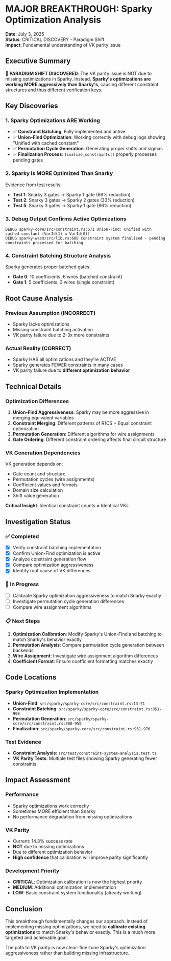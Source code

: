 # MAJOR BREAKTHROUGH: Sparky Optimization Analysis

**Date**: July 3, 2025  
**Status**: CRITICAL DISCOVERY - Paradigm Shift  
**Impact**: Fundamental understanding of VK parity issue  

## Executive Summary

🚨 **PARADIGM SHIFT DISCOVERED**: The VK parity issue is NOT due to missing optimizations in Sparky. Instead, **Sparky's optimizations are working MORE aggressively than Snarky's**, causing different constraint structures and thus different verification keys.

## Key Discoveries

### 1. Sparky Optimizations ARE Working
- ✅ **Constraint Batching**: Fully implemented and active
- ✅ **Union-Find Optimization**: Working correctly with debug logs showing "Unified with cached constant"
- ✅ **Permutation Cycle Generation**: Generating proper shifts and sigmas
- ✅ **Finalization Process**: `finalize_constraints()` properly processes pending gates

### 2. Sparky is MORE Optimized Than Snarky
Evidence from test results:
- **Test 1**: Snarky 3 gates → Sparky 1 gate (66% reduction)
- **Test 2**: Snarky 3 gates → Sparky 2 gates (33% reduction)
- **Test 5**: Snarky 3 gates → Sparky 1 gate (66% reduction)

### 3. Debug Output Confirms Active Optimizations
```
DEBUG sparky-core/src/constraint.rs:671 Union-Find: Unified with cached constant (VarId(1) ∪ VarId(0))
DEBUG sparky-wasm/src/lib.rs:688 Constraint system finalized - pending constraints processed for batching
```

### 4. Constraint Batching Structure Analysis
Sparky generates proper batched gates:
- **Gate 0**: 10 coefficients, 6 wires (batched constraint)
- **Gate 1**: 5 coefficients, 3 wires (single constraint)

## Root Cause Analysis

### Previous Assumption (INCORRECT)
- Sparky lacks optimizations
- Missing constraint batching activation
- VK parity failure due to 2-3x more constraints

### Actual Reality (CORRECT)
- Sparky HAS all optimizations and they're ACTIVE
- Sparky generates FEWER constraints in many cases
- VK parity failure due to **different optimization behavior**

## Technical Details

### Optimization Differences
1. **Union-Find Aggressiveness**: Sparky may be more aggressive in merging equivalent variables
2. **Constraint Merging**: Different patterns of R1CS + Equal constraint optimization
3. **Permutation Generation**: Different algorithms for wire assignments
4. **Gate Ordering**: Different constraint ordering affects final circuit structure

### VK Generation Dependencies
VK generation depends on:
- Gate count and structure
- Permutation cycles (wire assignments)
- Coefficient values and formats
- Domain size calculation
- Shift value generation

**Critical Insight**: Identical constraint counts ≠ Identical VKs

## Investigation Status

### ✅ Completed
- [x] Verify constraint batching implementation
- [x] Confirm Union-Find optimization is active
- [x] Analyze constraint generation flow
- [x] Compare optimization aggressiveness
- [x] Identify root cause of VK differences

### 🔄 In Progress
- [ ] Calibrate Sparky optimization aggressiveness to match Snarky exactly
- [ ] Investigate permutation cycle generation differences
- [ ] Compare wire assignment algorithms

### 📋 Next Steps
1. **Optimization Calibration**: Modify Sparky's Union-Find and batching to match Snarky's behavior exactly
2. **Permutation Analysis**: Compare permutation cycle generation between backends
3. **Wire Assignment**: Investigate wire assignment algorithm differences
4. **Coefficient Format**: Ensure coefficient formatting matches exactly

## Code Locations

### Sparky Optimization Implementation
- **Union-Find**: `src/sparky/sparky-core/src/constraint.rs:13-71`
- **Constraint Batching**: `src/sparky/sparky-core/src/constraint.rs:851-908`
- **Permutation Generation**: `src/sparky/sparky-core/src/constraint.rs:888-950`
- **Finalization**: `src/sparky/sparky-core/src/constraint.rs:951-976`

### Test Evidence
- **Constraint Analysis**: `src/test/constraint-system-analysis.test.ts`
- **VK Parity Tests**: Multiple test files showing Sparky generating fewer constraints

## Impact Assessment

### Performance
- Sparky optimizations work correctly
- Sometimes MORE efficient than Snarky
- No performance degradation from missing optimizations

### VK Parity
- Current: 14.3% success rate
- **NOT** due to missing optimizations
- Due to different optimization behavior
- **High confidence** that calibration will improve parity significantly

### Development Priority
- **CRITICAL**: Optimization calibration is now the highest priority
- **MEDIUM**: Additional optimization implementation
- **LOW**: Basic constraint system functionality (already working)

## Conclusion

This breakthrough fundamentally changes our approach. Instead of implementing missing optimizations, we need to **calibrate existing optimizations** to match Snarky's behavior exactly. This is a much more targeted and achievable goal.

The path to VK parity is now clear: fine-tune Sparky's optimization aggressiveness rather than building missing infrastructure.